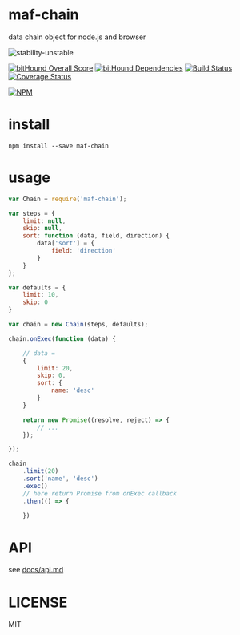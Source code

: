 # maf-chain

data chain object for node.js and browser

![stability-unstable](https://img.shields.io/badge/stability-unstable-yellow.svg)

[![bitHound Overall Score](https://www.bithound.io/github/mafjs/chain/badges/score.svg)](https://www.bithound.io/github/mafjs/chain)
[![bitHound Dependencies](https://www.bithound.io/github/mafjs/chain/badges/dependencies.svg)](https://www.bithound.io/github/mafjs/chain/master/dependencies/npm)
[![Build Status](https://travis-ci.org/mafjs/chain.svg?branch=master)](https://travis-ci.org/mafjs/chain)
[![Coverage Status](https://coveralls.io/repos/github/mafjs/chain/badge.svg?branch=master)](https://coveralls.io/github/mafjs/chain?branch=master)

[![NPM](https://nodei.co/npm/maf-chain.png?downloads=true&downloadRank=true&stars=true)](https://nodei.co/npm/maf-chain/)

# install

```
npm install --save maf-chain
```

# usage

```js
var Chain = require('maf-chain');

var steps = {
    limit: null,
    skip: null,
    sort: function (data, field, direction) {
        data['sort'] = {
            field: 'direction'
        }
    }
};

var defaults = {
    limit: 10,
    skip: 0
}

var chain = new Chain(steps, defaults);

chain.onExec(function (data) {

    // data =
    {
        limit: 20,
        skip: 0,
        sort: {
            name: 'desc'
        }
    }

    return new Promise((resolve, reject) => {
        // ...
    });

});

chain
    .limit(20)
    .sort('name', 'desc')
    .exec()
    // here return Promise from onExec callback
    .then(() => {

    })
```

# API

see [docs/api.md](docs/api.md)

# LICENSE

MIT
